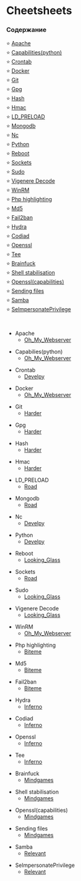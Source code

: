 # Cheetsheets

### Содержание
:star:  [Apache](#apache)  
:star:  [Capabilities(python)](#capabilities)  
:star:  [Crontab](#crontab)  
:star:  [Docker](#docker)  
:star:  [Git](#git)  
:star:  [Gpg](#gpg)  
:star:  [Hash](#hash)  
:star:  [Hmac](#hmac)  
:star:  [LD_PRELOAD](#ld_preload)  
:star:  [Mongodb](#mongodb)  
:star:  [Nc](#nc)  
:star:  [Python](#python)  
:star:  [Reboot](#reboot)  
:star:  [Sockets](#sockets)  
:star:  [Sudo](#sudo)  
:star:  [Vigenere Decode](#vigenere)  
:star:  [WinRM](#win_rm)  
:star:  [Php highlighting](#php)  
:star:  [Md5](#md5)  
:star:  [Fail2ban](#fail2ban)  
:star:  [Hydra](#hydra)  
:star:  [Codiad](#codiad)  
:star:  [Openssl](#openssl)  
:star:  [Tee](#tee)  
:star:  [Brainfuck](#brainfuck)  
:star:  [Shell stabilisation](#stable)  
:star:  [Openssl(capabilities)](#openssl_cap)  
:star:  [Sending files](#files_send)  
:star:  [Samba](#samba)  
:star:  [SeImpersonatePrivilege](#SeImpersonate)  

#

<a name="apache"></a>

* Apache
  * [Oh_My_Webserver](https://github.com/fobblified/Writeups/tree/main/Tryhackme/Oh_My_Webserver)

<a name="capabilities"></a>

* Capabilies(python)
  * [Oh_My_Webserver](https://github.com/fobblified/Writeups/tree/main/Tryhackme/Oh_My_Webserver)

<a name="crontab"></a>

* Crontab
  * [Develpy](https://github.com/fobblified/Writeups/tree/main/Tryhackme/Develpy)

<a name="docker"></a>

* Docker
  * [Oh_My_Webserver](https://github.com/fobblified/Writeups/tree/main/Tryhackme/Oh_My_Webserver)

<a name="git"></a>

* Git
  * [Harder](https://github.com/fobblified/Writeups/tree/main/Tryhackme/Harder)

<a name="gpg"></a>

* Gpg
  * [Harder](https://github.com/fobblified/Writeups/tree/main/Tryhackme/Harder)

<a name="hash"></a>

* Hash
  * [Harder](https://github.com/fobblified/Writeups/tree/main/Tryhackme/Harder)

<a name="hmac"></a>

* Hmac
  * [Harder](https://github.com/fobblified/Writeups/tree/main/Tryhackme/Harder)

<a name="ld_preload"></a>

* LD_PRELOAD
  * [Road](https://github.com/fobblified/Writeups/tree/main/Tryhackme/Road)

<a name="mongodb"></a>

* Mongodb
  * [Road](https://github.com/fobblified/Writeups/tree/main/Tryhackme/Road)

<a name="nc"></a>

* Nc
  * [Develpy](https://github.com/fobblified/Writeups/tree/main/Tryhackme/Develpy)

<a name="python"></a>

* Python
  * [Develpy](https://github.com/fobblified/Writeups/tree/main/Tryhackme/Develpy)

<a name="reboot"></a>

* Reboot
  * [Looking_Glass](https://github.com/fobblified/Writeups/blob/main/Tryhackme/Looking_Glass)

<a name="sockets"></a>

* Sockets
  * [Road](https://github.com/fobblified/Writeups/tree/main/Tryhackme/Road)

<a name="sudo"></a>

* Sudo
  * [Looking_Glass](https://github.com/fobblified/Writeups/blob/main/Tryhackme/Looking_Glass)

<a name="vigenere"></a>

* Vigenere Decode
  * [Looking_Glass](https://github.com/fobblified/Writeups/blob/main/Tryhackme/Looking_Glass)

<a name="win_rm"></a>

* WinRM
  * [Oh_My_Webserver](https://github.com/fobblified/Writeups/tree/main/Tryhackme/Oh_My_Webserver)

<a name="php"></a>

* Php highlighting
  * [Biteme](https://github.com/fobblified/Writeups/tree/main/Tryhackme/Biteme)

<a name="md5"></a>

* Md5
  * [Biteme](https://github.com/fobblified/Writeups/tree/main/Tryhackme/Biteme)

<a name="fail2ban"></a>

* Fail2ban
  * [Biteme](https://github.com/fobblified/Writeups/tree/main/Tryhackme/Biteme)

<a name="hydra"></a>

* Hydra
  * [Inferno](https://github.com/fobblified/Writeups/tree/main/Tryhackme/Inferno)

<a name="codiad"></a>

* Codiad
  * [Inferno](https://github.com/fobblified/Writeups/tree/main/Tryhackme/Inferno)

<a name="openssl"></a>

* Openssl
  * [Inferno](https://github.com/fobblified/Writeups/tree/main/Tryhackme/Inferno)

<a name="tee"></a>

* Tee
  * [Inferno](https://github.com/fobblified/Writeups/tree/main/Tryhackme/Inferno)

<a name="brainfuck"></a>

* Brainfuck
  * [Mindgames](https://github.com/fobblified/Writeups/tree/main/Tryhackme/Mindgames)

<a name="stable"></a>

* Shell stabilisation
  * [Mindgames](https://github.com/fobblified/Writeups/tree/main/Tryhackme/Mindgames)

<a name="openssl_cap"></a>

* Openssl(capabilities)
  * [Mindgames](https://github.com/fobblified/Writeups/tree/main/Tryhackme/Mindgames)

<a name="files_send"></a>

* Sending files
  * [Mindgames](https://github.com/fobblified/Writeups/tree/main/Tryhackme/Mindgames)

<a name="samba"></a>

* Samba
  * [Relevant](https://github.com/fobblified/Writeups/tree/main/Tryhackme/Relevant)

<a name="SeImpersonate"></a>

* SeImpersonatePrivilege
  * [Relevant](https://github.com/fobblified/Writeups/tree/main/Tryhackme/Relevant)
